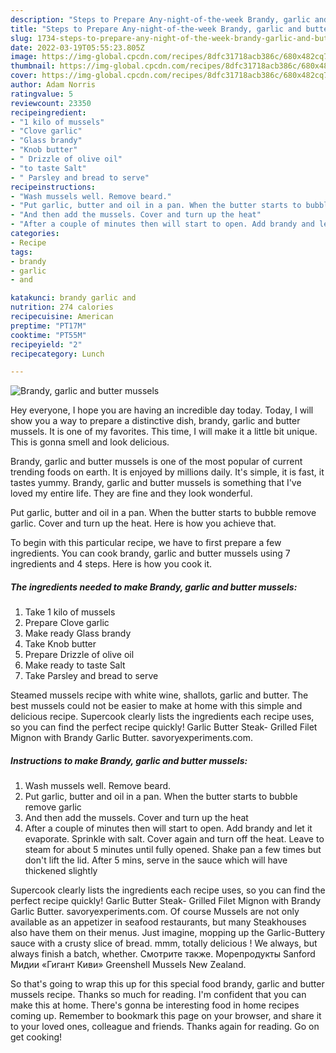```yaml
---
description: "Steps to Prepare Any-night-of-the-week Brandy, garlic and butter mussels"
title: "Steps to Prepare Any-night-of-the-week Brandy, garlic and butter mussels"
slug: 1734-steps-to-prepare-any-night-of-the-week-brandy-garlic-and-butter-mussels
date: 2022-03-19T05:55:23.805Z
image: https://img-global.cpcdn.com/recipes/8dfc31718acb386c/680x482cq70/brandy-garlic-and-butter-mussels-recipe-main-photo.jpg
thumbnail: https://img-global.cpcdn.com/recipes/8dfc31718acb386c/680x482cq70/brandy-garlic-and-butter-mussels-recipe-main-photo.jpg
cover: https://img-global.cpcdn.com/recipes/8dfc31718acb386c/680x482cq70/brandy-garlic-and-butter-mussels-recipe-main-photo.jpg
author: Adam Norris
ratingvalue: 5
reviewcount: 23350
recipeingredient:
- "1 kilo of mussels"
- "Clove garlic"
- "Glass brandy"
- "Knob butter"
- " Drizzle of olive oil"
- "to taste Salt"
- " Parsley and bread to serve"
recipeinstructions:
- "Wash mussels well. Remove beard."
- "Put garlic, butter and oil in a pan. When the butter starts to bubble remove garlic"
- "And then add the mussels. Cover and turn up the heat"
- "After a couple of minutes then will start to open. Add brandy and let it evaporate. Sprinkle with salt. Cover again and turn off the heat. Leave to steam for about 5 minutes until fully opened. Shake pan a few times but don't lift the lid. After 5 mins, serve in the sauce which will have thickened slightly"
categories:
- Recipe
tags:
- brandy
- garlic
- and

katakunci: brandy garlic and 
nutrition: 274 calories
recipecuisine: American
preptime: "PT17M"
cooktime: "PT55M"
recipeyield: "2"
recipecategory: Lunch

---
```



![Brandy, garlic and butter mussels](https://img-global.cpcdn.com/recipes/8dfc31718acb386c/680x482cq70/brandy-garlic-and-butter-mussels-recipe-main-photo.jpg)

Hey everyone, I hope you are having an incredible day today. Today, I will show you a way to prepare a distinctive dish, brandy, garlic and butter mussels. It is one of my favorites. This time, I will make it a little bit unique. This is gonna smell and look delicious.

Brandy, garlic and butter mussels is one of the most popular of current trending foods on earth. It is enjoyed by millions daily. It's simple, it is fast, it tastes yummy. Brandy, garlic and butter mussels is something that I've loved my entire life. They are fine and they look wonderful.

Put garlic, butter and oil in a pan. When the butter starts to bubble remove garlic. Cover and turn up the heat. Here is how you achieve that.


To begin with this particular recipe, we have to first prepare a few ingredients. You can cook brandy, garlic and butter mussels using 7 ingredients and 4 steps. Here is how you cook it.

<!--inarticleads1-->

##### The ingredients needed to make Brandy, garlic and butter mussels:

1. Take 1 kilo of mussels
1. Prepare Clove garlic
1. Make ready Glass brandy
1. Take Knob butter
1. Prepare  Drizzle of olive oil
1. Make ready to taste Salt
1. Take  Parsley and bread to serve


Steamed mussels recipe with white wine, shallots, garlic and butter. The best mussels could not be easier to make at home with this simple and delicious recipe. Supercook clearly lists the ingredients each recipe uses, so you can find the perfect recipe quickly! Garlic Butter Steak- Grilled Filet Mignon with Brandy Garlic Butter. savoryexperiments.com. 

<!--inarticleads2-->

##### Instructions to make Brandy, garlic and butter mussels:

1. Wash mussels well. Remove beard.
1. Put garlic, butter and oil in a pan. When the butter starts to bubble remove garlic
1. And then add the mussels. Cover and turn up the heat
1. After a couple of minutes then will start to open. Add brandy and let it evaporate. Sprinkle with salt. Cover again and turn off the heat. Leave to steam for about 5 minutes until fully opened. Shake pan a few times but don't lift the lid. After 5 mins, serve in the sauce which will have thickened slightly


Supercook clearly lists the ingredients each recipe uses, so you can find the perfect recipe quickly! Garlic Butter Steak- Grilled Filet Mignon with Brandy Garlic Butter. savoryexperiments.com. Of course Mussels are not only available as an appetizer in seafood restaurants, but many Steakhouses also have them on their menus. Just imagine, mopping up the Garlic-Buttery sauce with a crusty slice of bread. mmm, totally delicious ! We always, but always finish a batch, whether. Смотрите также. Морепродукты Sanford Мидии «Гигант Киви» Greenshell Mussels New Zealand. 

So that's going to wrap this up for this special food brandy, garlic and butter mussels recipe. Thanks so much for reading. I'm confident that you can make this at home. There's gonna be interesting food in home recipes coming up. Remember to bookmark this page on your browser, and share it to your loved ones, colleague and friends. Thanks again for reading. Go on get cooking!
